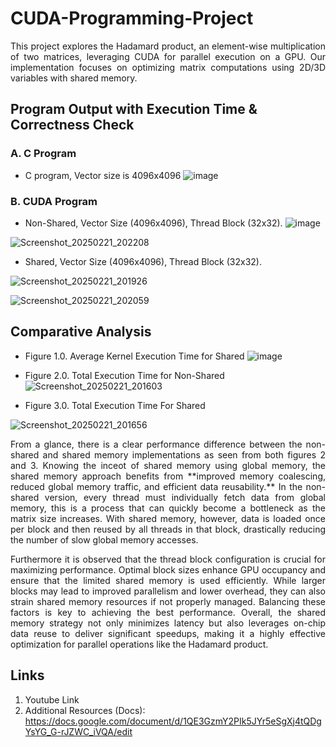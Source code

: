 # CUDA-Programming-Project
<p align="justify">
This project explores the Hadamard product, an element-wise multiplication of two matrices, leveraging CUDA for parallel execution on a GPU. Our implementation focuses on optimizing matrix computations using 2D/3D variables with shared memory.
</p>


## Program Output with Execution Time & Correctness Check 
### A. C Program
- C program, Vector size is 4096x4096
![image](https://github.com/user-attachments/assets/b51a50e4-cb93-427a-b3e5-092291f81006)

### B. CUDA Program 
- Non-Shared, Vector Size (4096x4096), Thread Block (32x32).
![image](https://github.com/user-attachments/assets/cc6ad8df-2c77-4a88-9be0-79c42d73103d)

![Screenshot_20250221_202208](https://github.com/user-attachments/assets/af359fc9-83c9-45fc-b6bc-b5664f9fbd4d)

- Shared, Vector Size (4096x4096), Thread Block (32x32).

![Screenshot_20250221_201926](https://github.com/user-attachments/assets/d509352b-42f1-4ab9-9c1a-a81e6208452a)

![Screenshot_20250221_202059](https://github.com/user-attachments/assets/5b9bc016-a1b9-4d13-93af-f40c084ea22d)



## Comparative Analysis

- Figure 1.0. Average Kernel Execution Time for Shared 
![image](https://github.com/user-attachments/assets/05f942e1-4ad5-4670-a872-7d6244136bab)



- Figure 2.0. Total Execution Time for Non-Shared  
![Screenshot_20250221_201603](https://github.com/user-attachments/assets/54643eb2-1d41-47d0-903f-82f19f5177e1)


- Figure 3.0. Total Execution Time For Shared 

![Screenshot_20250221_201656](https://github.com/user-attachments/assets/94e6e770-661c-437e-9ce6-26f954f347b6)

<p align="justify">
From a glance, there is a clear performance difference between the non-shared and shared memory implementations as seen from both figures 2 and 3. Knowing the inceot of shared memory using global memory, the shared memory approach benefits from **improved memory coalescing, reduced global memory traffic, and efficient data reusability.** In the non-shared version, every thread must individually fetch data from global memory, this is a process that can quickly become a bottleneck as the matrix size increases. With shared memory, however, data is loaded once per block and then reused by all threads in that block, drastically reducing the number of slow global memory accesses.
  
</p>

<p align="justify">
Furthermore it is observed that the thread block configuration is crucial for maximizing performance. Optimal block sizes enhance GPU occupancy and ensure that the limited shared memory is used efficiently. While larger blocks may lead to improved parallelism and lower overhead, they can also strain shared memory resources if not properly managed. Balancing these factors is key to achieving the best performance. Overall, the shared memory strategy not only minimizes latency but also leverages on-chip data reuse to deliver significant speedups, making it a highly effective optimization for parallel operations like the Hadamard product.
</p>





## Links 
1. Youtube Link
2. Additional Resources (Docs): https://docs.google.com/document/d/1QE3GzmY2PIk5JYr5eSgXj4tQDgYsYG_G-rJZWC_iVQA/edit


